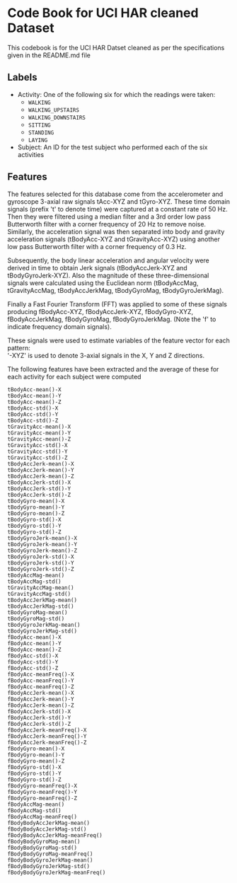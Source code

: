 # Code Book for UCI HAR cleaned Dataset
This codebook is for the UCI HAR Datset cleaned as per the specifications given in the README.md file

## Labels

- Activity: One of the following six for which the readings were taken:
  - `WALKING`
  - `WALKING_UPSTAIRS`
  - `WALKING_DOWNSTAIRS`
  - `SITTING`
  - `STANDING`
  - `LAYING`
- Subject: An ID for the test subject who performed each of the six activities

## Features

The features selected for this database come from the accelerometer and gyroscope 3-axial raw signals tAcc-XYZ and tGyro-XYZ.
These time domain signals (prefix 't' to denote time) were captured at a constant rate of 50 Hz. Then they were filtered using a median filter and a 3rd order low pass Butterworth filter with a corner frequency of 20 Hz to remove noise. Similarly, the acceleration signal was then separated into body and gravity acceleration signals (tBodyAcc-XYZ and tGravityAcc-XYZ) using another low pass Butterworth filter with a corner frequency of 0.3 Hz. 

Subsequently, the body linear acceleration and angular velocity were derived in time to obtain Jerk signals (tBodyAccJerk-XYZ and tBodyGyroJerk-XYZ). Also the magnitude of these three-dimensional signals were calculated using the Euclidean norm (tBodyAccMag, tGravityAccMag, tBodyAccJerkMag, tBodyGyroMag, tBodyGyroJerkMag).

Finally a Fast Fourier Transform (FFT) was applied to some of these signals producing fBodyAcc-XYZ, fBodyAccJerk-XYZ, fBodyGyro-XYZ, fBodyAccJerkMag, fBodyGyroMag, fBodyGyroJerkMag. (Note the 'f' to indicate frequency domain signals). 

These signals were used to estimate variables of the feature vector for each pattern:  
'-XYZ' is used to denote 3-axial signals in the X, Y and Z directions.

The following features have been extracted and the average of these for each activity for each subject were computed

`tBodyAcc-mean()-X`                
`tBodyAcc-mean()-Y`             
`tBodyAcc-mean()-Z`                
`tBodyAcc-std()-X`             
`tBodyAcc-std()-Y`                 
`tBodyAcc-std()-Z`              
`tGravityAcc-mean()-X`      
`tGravityAcc-mean()-Y`          
`tGravityAcc-mean()-Z`             
`tGravityAcc-std()-X`       
`tGravityAcc-std()-Y`              
`tGravityAcc-std()-Z`           
`tBodyAccJerk-mean()-X`            
`tBodyAccJerk-mean()-Y`         
`tBodyAccJerk-mean()-Z`            
`tBodyAccJerk-std()-X`          
`tBodyAccJerk-std()-Y`             
`tBodyAccJerk-std()-Z`          
`tBodyGyro-mean()-X`               
`tBodyGyro-mean()-Y`            
`tBodyGyro-mean()-Z`               
`tBodyGyro-std()-X`            
`tBodyGyro-std()-Y`                
`tBodyGyro-std()-Z`             
`tBodyGyroJerk-mean()-X`      
`tBodyGyroJerk-mean()-Y`        
`tBodyGyroJerk-mean()-Z`           
`tBodyGyroJerk-std()-X`        
`tBodyGyroJerk-std()-Y`            
`tBodyGyroJerk-std()-Z`         
`tBodyAccMag-mean()`               
`tBodyAccMag-std()`            
`tGravityAccMag-mean()`       
`tGravityAccMag-std()`           
`tBodyAccJerkMag-mean()`        
`tBodyAccJerkMag-std()`        
`tBodyGyroMag-mean()`            
`tBodyGyroMag-std()`        
`tBodyGyroJerkMag-mean()`            
`tBodyGyroJerkMag-std()`        
`fBodyAcc-mean()-X`           
`fBodyAcc-mean()-Y`             
`fBodyAcc-mean()-Z`                
`fBodyAcc-std()-X`              
`fBodyAcc-std()-Y`                 
`fBodyAcc-std()-Z`         
`fBodyAcc-meanFreq()-X`              
`fBodyAcc-meanFreq()-Y`         
`fBodyAcc-meanFreq()-Z`            
`fBodyAccJerk-mean()-X`         
`fBodyAccJerk-mean()-Y`            
`fBodyAccJerk-mean()-Z`         
`fBodyAccJerk-std()-X`             
`fBodyAccJerk-std()-Y`          
`fBodyAccJerk-std()-Z`        
`fBodyAccJerk-meanFreq()-X`     
`fBodyAccJerk-meanFreq()-Y`        
`fBodyAccJerk-meanFreq()-Z`       
`fBodyGyro-mean()-X`                 
`fBodyGyro-mean()-Y`            
`fBodyGyro-mean()-Z`               
`fBodyGyro-std()-X`             
`fBodyGyro-std()-Y`                
`fBodyGyro-std()-Z`             
`fBodyGyro-meanFreq()-X`           
`fBodyGyro-meanFreq()-Y`       
`fBodyGyro-meanFreq()-Z`           
`fBodyAccMag-mean()`            
`fBodyAccMag-std()`           
`fBodyAccMag-meanFreq()`        
`fBodyBodyAccJerkMag-mean()`         
`fBodyBodyAccJerkMag-std()`         
`fBodyBodyAccJerkMag-meanFreq()`    
`fBodyBodyGyroMag-mean()`       
`fBodyBodyGyroMag-std()`      
`fBodyBodyGyroMag-meanFreq()`       
`fBodyBodyGyroJerkMag-mean()`       
`fBodyBodyGyroJerkMag-std()`        
`fBodyBodyGyroJerkMag-meanFreq()`     
